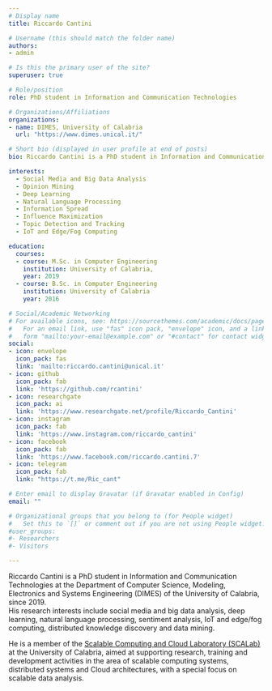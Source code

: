 ```yaml
---
# Display name
title: Riccardo Cantini

# Username (this should match the folder name)
authors:
- admin

# Is this the primary user of the site?
superuser: true

# Role/position
role: PhD student in Information and Communication Technologies

# Organizations/Affiliations
organizations:
- name: DIMES, University of Calabria
  url: "https://www.dimes.unical.it/"

# Short bio (displayed in user profile at end of posts)
bio: Riccardo Cantini is a PhD student in Information and Communication Technologies at the Department of Computer Science, Modeling, Electronics and Systems Engineering (DIMES) of the University of Calabria, since 2019. His research interests include social media and big data analysis, deep learning, natural language processing, sentiment analysis, IoT and edge/fog computing, distributed knowledge discovery and data mining.

interests:
  - Social Media and Big Data Analysis
  - Opinion Mining
  - Deep Learning
  - Natural Language Processing
  - Information Spread
  - Influence Maximization
  - Topic Detection and Tracking 
  - IoT and Edge/Fog Computing

education:
  courses:
  - course: M.Sc. in Computer Engineering
    institution: University of Calabria,
    year: 2019
  - course: B.Sc. in Computer Engineering
    institution: University of Calabria
    year: 2016

# Social/Academic Networking
# For available icons, see: https://sourcethemes.com/academic/docs/page-builder/#icons
#   For an email link, use "fas" icon pack, "envelope" icon, and a link in the
#   form "mailto:your-email@example.com" or "#contact" for contact widget.
social:
- icon: envelope
  icon_pack: fas
  link: 'mailto:riccardo.cantini@unical.it'
- icon: github
  icon_pack: fab
  link: 'https://github.com/rcantini'
- icon: researchgate
  icon_pack: ai
  link: 'https://www.researchgate.net/profile/Riccardo_Cantini'
- icon: instagram
  icon_pack: fab
  link: 'https://www.instagram.com/riccardo_cantini'
- icon: facebook
  icon_pack: fab
  link: 'https://www.facebook.com/riccardo.cantini.7'
- icon: telegram
  icon_pack: fab
  link: "https://t.me/Ric_cant"

# Enter email to display Gravatar (if Gravatar enabled in Config)
email: ""

# Organizational groups that you belong to (for People widget)
#   Set this to `[]` or comment out if you are not using People widget.
#user_groups:
#- Researchers
#- Visitors

---
```

Riccardo Cantini is a PhD student in Information and Communication Technologies at the Department of Computer Science, Modeling, Electronics and Systems Engineering (DIMES) of the University of Calabria, since 2019.<br>His research interests include social media and big data analysis, deep learning, natural language processing, sentiment analysis, IoT and edge/fog computing, distributed knowledge discovery and data mining.

He is a member of the <a href="http://scalab.dimes.unical.it/">Scalable Computing and Cloud Laboratory (SCALab)</a> at the University of Calabria, aimed at supporting research, training and development activities in the area of scalable computing systems, distributed systems and Cloud architectures, with a special focus on scalable data analysis.
